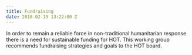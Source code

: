 ```yaml
---
title: Fundraising
date: 2018-02-15 13:22:00 Z
---
```


In order to remain a reliable force in non-traditional humanitarian response there is a need for sustainable funding for HOT. This working group recommends fundraising strategies and goals to the HOT board.
